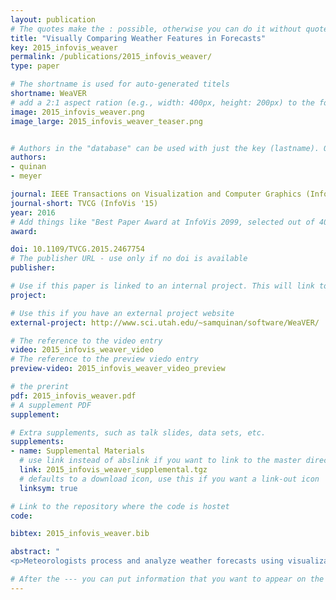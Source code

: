 ```yaml
---
layout: publication
# The quotes make the : possible, otherwise you can do it without quotes
title: "Visually Comparing Weather Features in Forecasts"
key: 2015_infovis_weaver
permalink: /publications/2015_infovis_weaver/
type: paper

# The shortname is used for auto-generated titels
shortname: WeaVER
# add a 2:1 aspect ration (e.g., width: 400px, height: 200px) to the folder /assets/images/papers/
image: 2015_infovis_weaver.png
image_large: 2015_infovis_weaver_teaser.png


# Authors in the "database" can be used with just the key (lastname). Others can be written properly.
authors:
- quinan
- meyer

journal: IEEE Transactions on Visualization and Computer Graphics (InfoVis ’15), vol. 22, no. 1, pp. 389-398
journal-short: TVCG (InfoVis '15)
year: 2016
# Add things like "Best Paper Award at InfoVis 2099, selected out of 4000 submissions" 
award:

doi: 10.1109/TVCG.2015.2467754
# The publisher URL - use only if no doi is available
publisher:

# Use if this paper is linked to an internal project. This will link to the project site
project:

# Use this if you have an external project website 
external-project: http://www.sci.utah.edu/~samquinan/software/WeaVER/

# The reference to the video entry
video: 2015_infovis_weaver_video
# The reference to the preview viedo entry 
preview-video: 2015_infovis_weaver_video_preview

# the prerint
pdf: 2015_infovis_weaver.pdf
# A supplement PDF
supplement:

# Extra supplements, such as talk slides, data sets, etc. 
supplements:
- name: Supplemental Materials
  # use link instead of abslink if you want to link to the master directory
  link: 2015_infovis_weaver_supplemental.tgz
  # defaults to a download icon, use this if you want a link-out icon
  linksym: true

# Link to the repository where the code is hostet
code: 

bibtex: 2015_infovis_weaver.bib

abstract: "
<p>Meteorologists process and analyze weather forecasts using visualization in order to examine the behaviors of and relationships among weather features. In this design study conducted with meteorologists in decision support roles, we identified and attempted to address two significant common challenges in weather visualization: the employment of inconsistent and often ineffective visual encoding practices across a wide range of visualizations, and a lack of support for directly visualizing how different weather features relate across an ensemble of possible forecast outcomes. In this work, we present a characterization of the problems and data associated with meteorological forecasting, we propose a set of informed default encoding choices that integrate existing meteorological conventions with effective visualization practice, and we extend a set of techniques as an initial step toward directly visualizing the interactions of multiple features over an ensemble forecast. We discuss the integration of these contributions into a functional prototype tool, and also reflect on the many practical challenges that arise when working with weather data.</p>"

# After the --- you can put information that you want to appear on the website using markdown formatting or HTML. A good example are acknowledgements, extra references, an erratum, etc.
---
```

